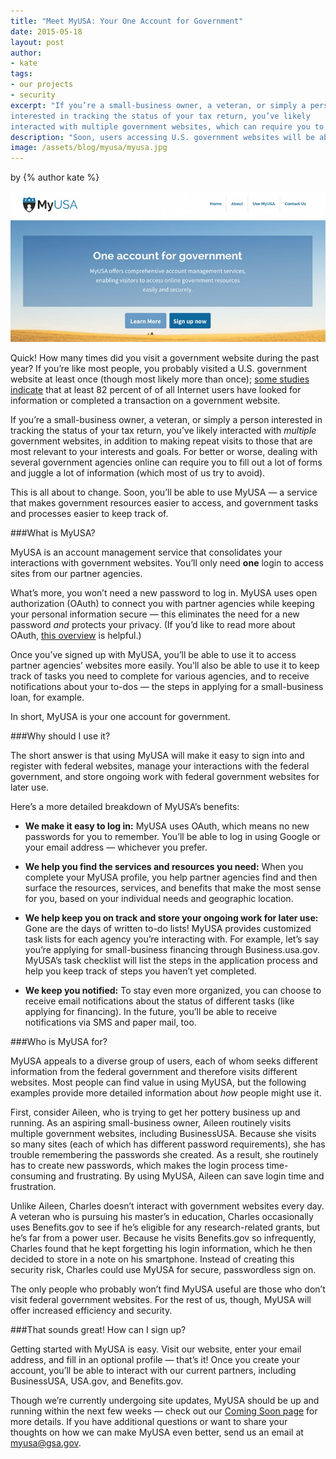 ```yaml
---
title: "Meet MyUSA: Your One Account for Government"
date: 2015-05-18
layout: post
author:
- kate
tags:
- our projects
- security
excerpt: "If you’re a small-business owner, a veteran, or simply a person
interested in tracking the status of your tax return, you’ve likely
interacted with multiple government websites, which can require you to fill out a lot of forms and juggle a lot of information. Soon, you’ll be able to use MyUSA — a service that makes government resources easier to access, and government tasks and processes easier to keep track of."
description: "Soon, users accessing U.S. government websites will be able to use MyUSA — a service that makes government resources easier to access, and government tasks and processes easier to keep track of."
image: /assets/blog/myusa/myusa.jpg
---
```


<p class="authors">
  by {% author kate %}
</p>

[![MyUsa Screenshot](/assets/blog/myusa/myusa.jpg)](https://my.usa.gov/)


Quick! How many times did you visit a government website during the past
year? If you’re like most people, you probably visited a U.S. government
website at least once (though most likely more than once); [some
studies indicate](http://www.pewinternet.org/2010/04/27/government-online/)
that at least 82 percent of of all Internet users have looked for
information or completed a transaction on a government website.

If you’re a small-business owner, a veteran, or simply a person
interested in tracking the status of your tax return, you’ve likely
interacted with *multiple* government websites, in addition to making
repeat visits to those that are most relevant to your interests and
goals. For better or worse, dealing with several government agencies
online can require you to fill out a lot of forms and juggle a lot of
information (which most of us try to avoid).

This is all about to change. Soon, you’ll be able to use MyUSA — a
service that makes government resources easier to access, and government
tasks and processes easier to keep track of.

###What is MyUSA?

MyUSA is an account management service that consolidates your
interactions with government websites. You’ll only need **one** login to
access sites from our partner agencies.

What’s more, you won’t need a new password to log in. MyUSA uses open
authorization (OAuth) to connect you with partner agencies while keeping
your personal information secure — this eliminates the need for a new
password *and* protects your privacy. (If you’d like to read more about
OAuth, [this overview](http://oauth.net/about/) is helpful.)

Once you’ve signed up with MyUSA, you’ll be able to use it to access
partner agencies’ websites more easily. You’ll also be able to use it to
keep track of tasks you need to complete for various agencies, and to
receive notifications about your to-dos — the steps in applying for a
small-business loan, for example.

In short, MyUSA is your one account for government.

###Why should I use it?

The short answer is that using MyUSA will make it easy to sign into and
register with federal websites, manage your interactions with the
federal government, and store ongoing work with federal government
websites for later use.

Here’s a more detailed breakdown of MyUSA’s benefits:

-   **We make it easy to log in:** MyUSA uses OAuth, which means no new passwords for you to remember. You’ll be able to log in using Google or your email address — whichever you prefer.

-   **We help you find the services and resources you need:** When you complete your MyUSA profile, you help partner agencies find and then surface the resources, services, and benefits that make the most sense for you, based on your individual needs and geographic location.

-   **We help keep you on track and store your ongoing work for later use:** Gone are the days of written to-do lists! MyUSA provides customized task lists for each agency you’re interacting with. For example, let’s say you’re applying for small-business financing through Business.usa.gov. MyUSA’s task checklist will list the steps in the application process and help you keep track of steps you haven’t yet completed.

-   **We keep you notified:** To stay even more organized, you can choose to receive email notifications about the status of different tasks (like applying for financing). In the future, you’ll be able to receive notifications via SMS and paper mail, too.

###Who is MyUSA for?

MyUSA appeals to a diverse group of users, each of whom seeks different
information from the federal government and therefore visits different
websites. Most people can find value in using MyUSA, but the following
examples provide more detailed information about *how* people might use
it.

First, consider Aileen, who is trying to get her pottery business up and
running. As an aspiring small-business owner, Aileen routinely visits
multiple government websites, including BusinessUSA. Because she visits
so many sites (each of which has different password requirements), she
has trouble remembering the passwords she created. As a result, she
routinely has to create new passwords, which makes the login process
time-consuming and frustrating. By using MyUSA, Aileen can save login
time and frustration.

Unlike Aileen, Charles doesn’t interact with government websites every
day. A veteran who is pursuing his master’s in education, Charles
occasionally uses Benefits.gov to see if he’s eligible for any
research-related grants, but he’s far from a power user. Because he
visits Benefits.gov so infrequently, Charles found that he kept
forgetting his login information, which he then decided to store in a
note on his smartphone. Instead of creating this security risk, Charles
could use MyUSA for secure, passwordless sign on.

The only people who probably won’t find MyUSA useful are those who don’t
visit federal government websites. For the rest of us, though, MyUSA
will offer increased efficiency and security.

###That sounds great! How can I sign up?

Getting started with MyUSA is easy. Visit our website, enter your email
address, and fill in an optional profile — that’s it! Once you create
your account, you’ll be able to interact with our current partners,
including BusinessUSA, USA.gov, and Benefits.gov.

Though we’re currently undergoing site updates, MyUSA should be up and
running within the next few weeks — check out our [Coming Soon
page](https://my.usa.gov/) for more details. If you have additional
questions or want to share your thoughts on how we can make MyUSA even
better, send us an email at myusa@gsa.gov.
